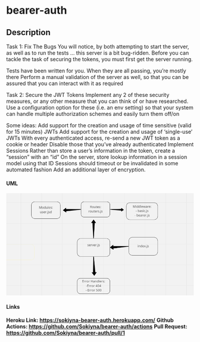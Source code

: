 # bearer-auth

## Description

Task 1: Fix The Bugs You will notice, by both attempting to start the server, as well as to run the tests … this server is a bit bug-ridden. Before you can tackle the task of securing the tokens, you must first get the server running.

Tests have been written for you. When they are all passing, you’re mostly there Perform a manual validation of the server as well, so that you can be assured that you can interact with it as required

Task 2: Secure the JWT Tokens Implement any 2 of these security measures, or any other measure that you can think of or have researched. Use a configuration option for these (i.e. an env setting) so that your system can handle multiple authorization schemes and easily turn them off/on

Some ideas: Add support for the creation and usage of time sensitive (valid for 15 minutes) JWTs Add support for the creation and usage of ‘single-use’ JWTs With every authenticated access, re-send a new JWT token as a cookie or header Disable those that you’ve already authenticated Implement Sessions Rather than store a user’s information in the token, create a “session” with an “id” On the server, store lookup information in a session model using that ID Sessions should timeout or be invalidated in some automated fashion Add an additional layer of encryption.

#### UML 

![lab7](./lab7.png)


#### Links

**Heroku Link: https://sokiyna-bearer-auth.herokuapp.com/**
**Github Actions: https://github.com/Sokiyna/bearer-auth/actions**
**Pull Request: https://github.com/Sokiyna/bearer-auth/pull/1**